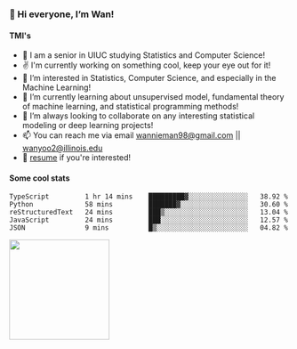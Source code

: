 <!-- ![visitor badge](https://visitor-badge.glitch.me/badge?page_id=wannieman98.visitor-badge)
 -->
### 👋 Hi everyone, I’m Wan! 

#### TMI's
- 🏫 I am a senior in UIUC studying Statistics and Computer Science!
- ✌️ I'm currently working on something cool, keep your eye out for it!
- 👀 I’m interested in Statistics, Computer Science, and especially in the Machine Learning! 
- 🌱 I’m currently learning about unsupervised model, fundamental theory of machine learning, and statistical programming methods!
- 💞️ I’m always looking to collaborate on any interesting statistical modeling or deep learning projects!
- 📫 You can reach me via email [wannieman98@gmail.com](wannieman98@gmail.com) || [wanyoo2@illinois.edu](wanyoo2@illinois.edu)
- 💼 [resume](https://drive.google.com/file/d/1aHdJ-fW59z6ZSo25-epW37TEh1vCrT-J/view?usp=sharing) if you're interested!

#### Some cool stats 

<!--START_SECTION:waka-->
```text
TypeScript         1 hr 14 mins    █████████▓░░░░░░░░░░░░░░░   38.92 % 
Python             58 mins         ███████▓░░░░░░░░░░░░░░░░░   30.60 % 
reStructuredText   24 mins         ███▒░░░░░░░░░░░░░░░░░░░░░   13.04 % 
JavaScript         24 mins         ███░░░░░░░░░░░░░░░░░░░░░░   12.57 % 
JSON               9 mins          █▒░░░░░░░░░░░░░░░░░░░░░░░   04.82 % 
```
<!--END_SECTION:waka-->

<img height="180em" src="https://github-readme-stats.vercel.app/api?username=wannieman98&show_icons=true&hide_border=true&&count_private=true&include_all_commits=true" />
